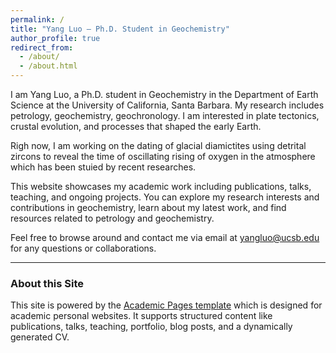 ```yaml
---
permalink: /
title: "Yang Luo — Ph.D. Student in Geochemistry"
author_profile: true
redirect_from: 
  - /about/
  - /about.html
---
```


I am Yang Luo, a Ph.D. student in Geochemistry in the Department of Earth Science at the University of California, Santa Barbara. My research includes petrology, geochemistry, geochronology. I am interested in plate tectonics, crustal evolution, and processes that shaped the early Earth.

Righ now, I am working on the dating of glacial diamictites using detrital zircons to reveal the time of oscillating rising of oxygen in the atmosphere which has been stuied by recent researches.

This website showcases my academic work including publications, talks, teaching, and ongoing projects. You can explore my research interests and contributions in geochemistry, learn about my latest work, and find resources related to petrology and geochemistry. 

Feel free to browse around and contact me via email at yangluo@ucsb.edu for any questions or collaborations.

---

### About this Site

This site is powered by the [Academic Pages template](https://github.com/academicpages/academicpages.github.io) which is designed for academic personal websites. It supports structured content like publications, talks, teaching, portfolio, blog posts, and a dynamically generated CV.



